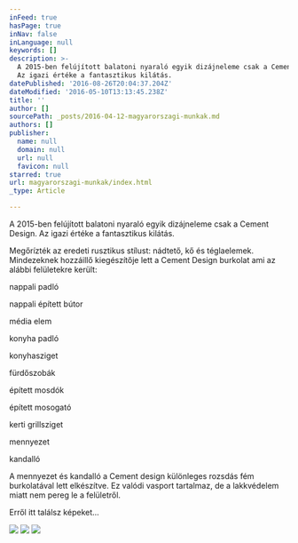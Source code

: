 ```yaml
---
inFeed: true
hasPage: true
inNav: false
inLanguage: null
keywords: []
description: >-
  A 2015-ben felújított balatoni nyaraló egyik dizájneleme csak a Cement Design.
  Az igazi értéke a fantasztikus kilátás.
datePublished: '2016-08-26T20:04:37.204Z'
dateModified: '2016-05-10T13:13:45.238Z'
title: ''
author: []
sourcePath: _posts/2016-04-12-magyarorszagi-munkak.md
authors: []
publisher:
  name: null
  domain: null
  url: null
  favicon: null
starred: true
url: magyarorszagi-munkak/index.html
_type: Article

---
```

A 2015-ben felújított balatoni nyaraló egyik dizájneleme csak a Cement Design. Az igazi értéke a fantasztikus kilátás.

Megőrízték az eredeti rusztikus stílust: nádtető, kő és téglaelemek. Mindezeknek hozzáillő kiegészítője lett a Cement Design burkolat ami az alábbi felületekre került:

nappali padló

nappali épített bútor

média elem

konyha padló

konyhasziget

fürdőszobák

épített mosdók

épített mosogató

kerti grillsziget

mennyezet

kandalló

A mennyezet és kandalló a Cement design különleges rozsdás fém burkolatával lett elkészítve. Ez valódi vasport tartalmaz, de a lakkvédelem miatt nem pereg le a felületről. 

Erről itt találsz képeket...

  
![](https://s3-us-west-2.amazonaws.com/the-grid-img/p/68a9badae070a4f1aa78c5a4066e8db27e3993ff.jpg)
![](https://the-grid-user-content.s3-us-west-2.amazonaws.com/6ad9bea7-292e-4b26-aa20-f911454bc6c5.jpg)
![](https://the-grid-user-content.s3-us-west-2.amazonaws.com/92f72220-5678-491b-8450-7f47b0248c5c.jpg)